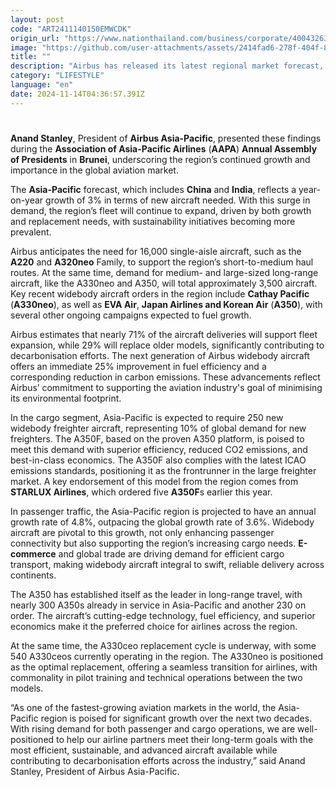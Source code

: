 ```yaml
---
layout: post
code: "ART2411140150EMWCDK"
origin_url: "https://www.nationthailand.com/business/corporate/40043263"
image: "https://github.com/user-attachments/assets/2414fad6-278f-404f-833f-4733650cd858"
title: ""
description: "Airbus has released its latest regional market forecast, projecting that the Asia-Pacific aviation sector will require 19,500 new aircraft over the next 20 years. This demand represents 46% of the global requirement, which is expected to reach around 42,430 new aircraft by 2043."
category: "LIFESTYLE"
language: "en"
date: 2024-11-14T04:36:57.391Z
---
```


# 









**Anand Stanley**, President of **Airbus Asia-Pacific**, presented these findings during the **Association of Asia-Pacific Airlines** (**AAPA**) **Annual Assembly of Presidents** in **Brunei**, underscoring the region’s continued growth and importance in the global aviation market.

The **Asia-Pacific** forecast, which includes **China** and **India**, reflects a year-on-year growth of 3% in terms of new aircraft needed. With this surge in demand, the region’s fleet will continue to expand, driven by both growth and replacement needs, with sustainability initiatives becoming more prevalent.

Airbus anticipates the need for 16,000 single-aisle aircraft, such as the **A220** and **A320neo** Family, to support the region’s short-to-medium haul routes. At the same time, demand for medium- and large-sized long-range aircraft, like the A330neo and A350, will total approximately 3,500 aircraft. Key recent widebody aircraft orders in the region include **Cathay Pacific** (**A330neo**), as well as **EVA Air**, **Japan Airlines and Korean Air** (**A350**), with several other ongoing campaigns expected to fuel growth.

Airbus estimates that nearly 71% of the aircraft deliveries will support fleet expansion, while 29% will replace older models, significantly contributing to decarbonisation efforts. The next generation of Airbus widebody aircraft offers an immediate 25% improvement in fuel efficiency and a corresponding reduction in carbon emissions. These advancements reflect Airbus’ commitment to supporting the aviation industry's goal of minimising its environmental footprint.

In the cargo segment, Asia-Pacific is expected to require 250 new widebody freighter aircraft, representing 10% of global demand for new freighters. The A350F, based on the proven A350 platform, is poised to meet this demand with superior efficiency, reduced CO2 emissions, and best-in-class economics. The A350F also complies with the latest ICAO emissions standards, positioning it as the frontrunner in the large freighter market. A key endorsement of this model from the region comes from **STARLUX Airlines**, which ordered five **A350F**s earlier this year.

In passenger traffic, the Asia-Pacific region is projected to have an annual growth rate of 4.8%, outpacing the global growth rate of 3.6%. Widebody aircraft are pivotal to this growth, not only enhancing passenger connectivity but also supporting the region’s increasing cargo needs. **E-commerce** and global trade are driving demand for efficient cargo transport, making widebody aircraft integral to swift, reliable delivery across continents.

The A350 has established itself as the leader in long-range travel, with nearly 300 A350s already in service in Asia-Pacific and another 230 on order. The aircraft’s cutting-edge technology, fuel efficiency, and superior economics make it the preferred choice for airlines across the region.

At the same time, the A330ceo replacement cycle is underway, with some 540 A330ceos currently operating in the region. The A330neo is positioned as the optimal replacement, offering a seamless transition for airlines, with commonality in pilot training and technical operations between the two models.

“As one of the fastest-growing aviation markets in the world, the Asia-Pacific region is poised for significant growth over the next two decades. With rising demand for both passenger and cargo operations, we are well-positioned to help our airline partners meet their long-term goals with the most efficient, sustainable, and advanced aircraft available while contributing to decarbonisation efforts across the industry,” said Anand Stanley, President of Airbus Asia-Pacific.